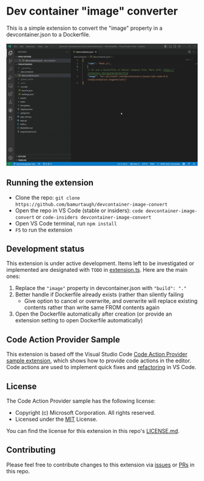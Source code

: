 # Dev container "image" converter

This is a simple extension to convert the "image" property in a devcontainer.json to a Dockerfile.

![Demo gif of converting "image" to a Dockerfile](./media/image-convert-demo.gif)

## Running the extension

- Clone the repo: `git clone https://github.com/bamurtaugh/devcontainer-image-convert`
- Open the repo in VS Code (stable or insiders): `code devcontainer-image-convert` or `code-insiders devcontainer-image-convert`
- Open VS Code terminal, run `npm install`
- `F5` to run the extension

## Development status

This extension is under active development. Items left to be investigated or implemented are designated with `TODO` in [extension.ts](./src/extension.ts). Here are the main ones:

1.  Replace the `"image"` property in devcontainer.json with `"build": "."`
2. Better handle if Dockerfile already exists (rather than silently failing
     - Give option to cancel or overwrite, and overwrite will replace existing contents rather than write same FROM contents again
3. Open the Dockerfile automatically after creation (or provide an extension setting to open Dockerfile automatically)

## Code Action Provider Sample

This extension is based off the Visual Studio Code [Code Action Provider sample extension](https://github.com/microsoft/vscode-extension-samples/tree/main/code-actions-sample), which shows how to provide code actions in the editor. Code actions are used to implement quick fixes and [refactoring](https://code.visualstudio.com/docs/editor/refactoring) in VS Code.

## License

The Code Action Provider sample has the following license:
- Copyright (c) Microsoft Corporation. All rights reserved.
- Licensed under the [MIT](https://github.com/microsoft/vscode-extension-samples/blob/main/LICENSE) License.

You can find the license for this extension in this repo's [LICENSE.md](./LICENSE.md).

## Contributing

Please feel free to contribute changes to this extension via [issues](https://github.com/bamurtaugh/devcontainer-image-convert/issues) or [PRs](https://github.com/bamurtaugh/devcontainer-image-convert/pulls) in this repo.